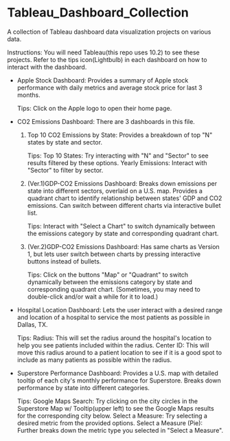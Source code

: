 # Tableau_Dashboard_Collection
 A collection of Tableau dashboard data visualization projects on various data.

Instructions: You will need Tableau(this repo uses 10.2) to see these projects. Refer to the tips icon(Lightbulb) in each dashboard on how to interact with the dashboard.

- Apple Stock Dashboard: Provides a summary of Apple stock performance with daily metrics and average stock price for last 3 months.
  
  Tips: Click on the Apple logo to open their home page.

- CO2 Emissions Dashboard: There are 3 dashboards in this file. 
  1. Top 10 CO2 Emissions by State: Provides a breakdown of top "N" states by state and sector.
     
     Tips: Top 10 States: Try interacting with "N" and "Sector" to see results filtered by these options.
	   Yearly Emissions: Interact with "Sector" to filter by sector.
  2. (Ver.1)GDP-CO2 Emissions Dashboard: Breaks down emissions per state into different sectors, overlaid on a U.S. map. Provides a quadrant chart to identify relationship between states' GDP and CO2 emissions. Can switch between different charts via interactive bullet list.
     
     Tips: Interact with "Select a Chart" to switch dynamically between the emissions category by state and corresponding quadrant chart.
  3. (Ver.2)GDP-CO2 Emissions Dashboard: Has same charts as Version 1, but lets user switch between charts by pressing interactive buttons instead of bullets.
     
     Tips: Click on the buttons "Map" or "Quadrant" to switch dynamically between the emissions category by state and corresponding quadrant chart. (Sometimes, you may need to double-click and/or wait a while for it to load.)

- Hospital Location Dashboard: Lets the user interact with a desired range and location of a hospital to service the most patients as possible in Dallas, TX. 
  
  Tips: Radius: This will set the radius around the hospital's location to help you see patients included within the radius. 
	Center ID: This will move this radius around to a patient location to see if it is a good spot to include as many patients as possible within the radius.

- Superstore Performance Dashboard: Provides a U.S. map with detailed tooltip of each city's monthly performance for Superstore. Breaks down performance by state into different categories.
  
  Tips: Google Maps Search: Try clicking on the city circles in the Superstore Map w/ Tooltip(upper left) to see the Google Maps results for the corresponding city below.
	Select a Measure: Try selecting a desired metric from the provided options.
	Select a Measure (Pie): Further breaks down the metric type you selected in "Select a Measure".

